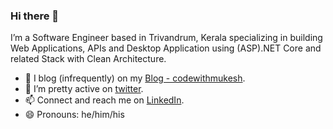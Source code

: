 ### Hi there 👋

I’m a Software Engineer based in Trivandrum, Kerala specializing in building Web Applications, APIs and Desktop Application using (ASP).NET Core and related Stack with Clean Architecture.

- 🌱 I blog (infrequently) on my [Blog - codewithmukesh](http://www.codewithmukesh.com).
- 🤔 I’m pretty active on [twitter](https://twitter.com/iammukeshm).
- 📫 Connect and reach me on [LinkedIn](https://www.linkedin.com/in/iammukeshm).
- 😄 Pronouns: he/him/his
